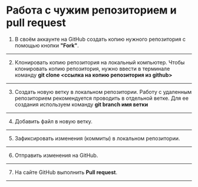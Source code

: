 # Работа  с чужим репозиторием и **pull request**
 1. В своём аккаунте на GitHub создать копию нужного репозитория 
 с помощью кнопки **"Fork"**.
---
2. Клонировать копию репозитория на локальный компьютер.
Чтобы клонировать копию репозитория, нужно ввести в терминале команду **git clone <ссылка на копию репозитория из github>**
---
3. Создать новую ветку в локальном репозитории.
Работу с удаленным репозиторием рекомендуется проводить в отдельной ветке. Для ее создания используем команду **git branch имя ветки**
---
4. Добавить файл в новую ветку.
---
5. Зафиксировать изменения (коммиты) в локальном репозитории.
---
6. Отправить изменения на GitHub.
---
7. На сайте GitHub выполнить **Pull request**.
---
